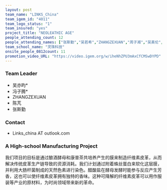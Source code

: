 ```yaml
---
layout: post
team_name: "LINKS_China"
team_igem_id: "4011"
team_logo_status: "1"
team_insured: "yes"
project_title: "NEOLEATHIC AGE"
people_attending_count: 12
people_attending_names: ["张斯勤","吴若希","ZHANGZEXUAN","周子湘","吴美伦","江雨泽","赵尹涵","陈芃","王博祥","周莎","余俊","王天翔"]
team_school_name: "灵珠科技"
onsite_people_0812count: 11
promotion_video_URL: "https://video.igem.org/w/iheNhZPU3mAxCfCMSwDYPD"
---
```



### Team Leader
* 吴亦昀*
* 冯子腾*
* ZHANGZEXUAN
* 陈芃
* 张斯勤

### Contact
* Links_china AT outlook.com

### A High-school Manufacturing Project

我们项目的目标是通过酿酒酵母和康普茶共培养产生的膜来制造纤维素皮革，从而解决传统皮革生产链导致的资源消耗。我们计划通过附着蛛丝蛋白来软化这层膜，并利用大肠杆菌制成的天然色素进行染色。醋酸盐在酵母发酵时能参与反应产生芳香，这也可以使纤维素皮革拥有独特的香味。这种可降解的纤维素皮革可以用作服装等产业的原材料，为时尚领域带来新的革命。
